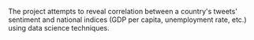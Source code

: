 The project attempts to reveal correlation between a country's tweets' sentiment and national indices (GDP per capita, unemployment rate, etc.) using data science techniques.

